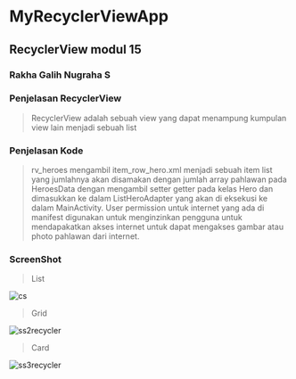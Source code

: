 # MyRecyclerViewApp
## RecyclerView modul 15
### Rakha Galih Nugraha S

### Penjelasan RecyclerView
> RecyclerView adalah sebuah view yang dapat menampung kumpulan view lain menjadi sebuah list

### Penjelasan Kode
> rv_heroes mengambil item_row_hero.xml menjadi sebuah item list yang jumlahnya akan disamakan dengan jumlah array pahlawan pada HeroesData dengan mengambil setter getter pada kelas Hero dan dimasukkan ke dalam ListHeroAdapter yang akan di eksekusi ke dalam MainActivity.
> User permission untuk internet yang ada di manifest digunakan untuk menginzinkan pengguna untuk mendapakatkan akses internet untuk dapat mengakses gambar atau photo pahlawan dari internet.

### ScreenShot
>List

![cs](https://user-images.githubusercontent.com/54633534/93285980-4c2e1b80-f800-11ea-8afd-6d5cb0a6f08f.jpg)

>Grid

![ss2recycler](https://user-images.githubusercontent.com/54633534/93558175-095a7800-f9a7-11ea-8e02-f3e5a9cd0a0d.jpg)

>Card

![ss3recycler](https://user-images.githubusercontent.com/54633534/93761399-f1e5ee00-fc37-11ea-8553-13c962e3c4e2.jpg)
